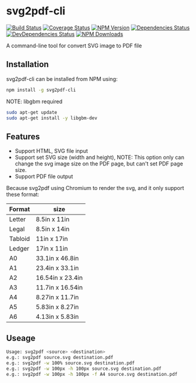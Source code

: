 # svg2pdf-cli

[![Build Status](https://img.shields.io/travis/vowstar/svg2pdf-cli/master.svg?style=flat)](https://travis-ci.org/vowstar/svg2pdf-cli)
[![Coverage Status](https://coveralls.io/repos/github/vowstar/svg2pdf-cli/badge.svg?branch=master)](https://coveralls.io/github/vowstar/svg2pdf-cli?branch=master)
[![NPM Version](https://img.shields.io/npm/v/svg2pdf-cli.svg?style=flat)](https://www.npmjs.org/package/svg2pdf-cli)
[![Dependencies Status](https://david-dm.org/vowstar/svg2pdf-cli/status.svg)](https://david-dm.org/vowstar/svg2pdf-cli/)
[![DevDependencies Status](https://david-dm.org/vowstar/svg2pdf-cli/dev-status.svg)](https://david-dm.org/vowstar/svg2pdf-cli/#info=devDependencies)
[![NPM Downloads](https://img.shields.io/npm/dm/svg2pdf-cli.svg?style=flat)](https://www.npmjs.org/package/svg2pdf-cli)

A command-line tool for convert SVG image to PDF file

## Installation

svg2pdf-cli can be installed from NPM using:

```bash
npm install -g svg2pdf-cli
```

NOTE: libgbm required

```bash
sudo apt-get update
sudo apt-get install -y libgbm-dev
```

## Features

* Support HTML, SVG file input
* Support set SVG size (width and height), NOTE: This option only can change the svg image size on the PDF page, but can't set PDF page size.
* Support PDF file output

Because svg2pdf using Chromium to render the svg, and it only support these format:

Format  |       size
------- | ----------------
Letter  | 8.5in x 11in
Legal   | 8.5in x 14in
Tabloid | 11in x 17in
Ledger  | 17in x 11in
A0      | 33.1in x 46.8in
A1      | 23.4in x 33.1in
A2      | 16.54in x 23.4in
A3      | 11.7in x 16.54in
A4      | 8.27in x 11.7in
A5      | 5.83in x 8.27in
A6      | 4.13in x 5.83in

## Useage

```bash
Usage: svg2pdf <source> <destination>
e.g.: svg2pdf source.svg destination.pdf
e.g.: svg2pdf -w 100% source.svg destination.pdf
e.g.: svg2pdf -w 100px -h 100px source.svg destination.pdf
e.g.: svg2pdf -w 100px -h 100px -f A4 source.svg destination.pdf
```
